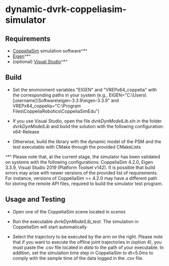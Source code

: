 # dynamic-dvrk-coppeliasim-simulator

## Requirements

- [CoppeliaSim](https://www.coppeliarobotics.com/) simulation software^*^
- [Eigen](https://eigen.tuxfamily.org/index.php?title=Main_Page)^*^
- (optional) [Visual Studio](https://visualstudio.microsoft.com/)^*^


## Build

- Set the environment variables "EIGEN" and "VREPx64_coppelia" with the corresponding paths in your system (e.g., EIGEN="C:\\Users\\[username]\\Software\\eigen-3.3.9\\eigen-3.3.9" and VREPx64_coppelia="C:\\Program Files\\CoppeliaRobotics\\CoppeliaSimEdu")

- If you use Visual Studio, open the file _dvrkDynModelLib.sln_ in the folder _dvrkDynModelLib_ and build the solution with the following configuration: x64-Release 

- Otherwise, build the library with the dynamic model of the PSM and the test executable with CMake through the provided CMakeLists

^*^ Please note that, at the current stage, the simulator has been validated on systems with the following configurations: CoppeliaSim 4.2.0, Eigen 3.3.9, Visual Studio 2019 (Platform Toolset v142). 
It is possible that build errors may arise with newer versions of the provided list of requirements. For instance, versions of CoppeliaSim >= 4.2.0 may have a different path for storing the remote API files, required to build the simulator test program. 


## Usage and Testing

- Open one of the CoppeliaSim scene located in _scenes_

- Run the executable _dvrkDynModelLib\_test_. The simulation in CoppeliaSim will start automatically

- Select the trajectory to be executed by the arm on the right. Please note that if you want to execute the offline joint trajectories in (option 4), you must paste the .csv file located in _data_ to the path of your executable. In addition, set the simulation time step in CoppeliaSim to dt=5.0ms to comply with the sample time of the data logged in the .csv file.
 


